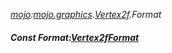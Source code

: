 _[mojo](../../modules/mojo/mojo-module.md):[mojo.graphics](../../modules/mojo/mojo-graphics.md).[Vertex2f](../../modules/mojo/mojo-graphics-vertex2f.md).Format_
##### Const Format:[Vertex2fFormat](../../modules/mojo/mojo-graphics-vertex2fformat.md)

